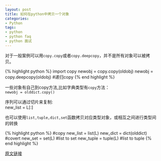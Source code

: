 ```yaml
---
layout: post
title: 如何在python中拷贝一个对象
categories:
- Python
tags:
- python
- python faq
- python 面试
---
```



对于一般案例可以用`copy.copy`或者`copy.deepcopy`，并不是所有对象可以被拷贝。

{% highlight python %}
import copy
newobj = copy.copy(oldobj)
newobj = copy.deepcopy(oldobj) #递归copy
{% end highlight %}

一些对象有自己到copy方法,比如字典类型有`copy`方法：     
`newobj = olddict.copy()`

序列可以通过切片来复制:    
new_list = L[:]

也可以使用`list,tuple,dict,set`函数拷贝对应类型对象，或相互之间进行类型间的转换

{% highlight python %}
#copy
new_list = list(L) 
new_dict = dict(olddict)
#covert
new_set = set(L) #list to set
new_tuple = tuple(L) #list to tuple
{% end highlight %}

[原文链接](http://effbot.org/pyfaq/how-do-i-copy-an-object-in-python.htm)


